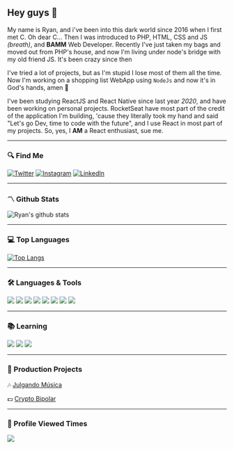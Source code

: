 ## Hey guys 👋

My name is Ryan, and i've been into this dark world since 2016 when I first met C. Oh dear C...
Then I was introduced to PHP, HTML, CSS and JS _(breath)_, and **BAMM** Web Developer.
Recently I've just taken my bags and moved out from PHP's house, and now I'm living under node's bridge with my old friend JS. It's been crazy since then

I've tried a lot of projects, but as I'm stupid I lose most of them all the time. Now I'm working on a shopping list WebApp using `NodeJs` and now it's in God's hands, amen 🙏

I've been studying ReactJS and React Native since last year _2020_, and have been working on personal projects. RocketSeat have most part of the credit of the application I'm building, 'cause they literally took my hand and said "Let's go Dev, time to code with the future", and I use React in most part of my projects. So, yes, I **AM** a React enthusiast, sue me.

---
### 🔍 Find Me

[![Twitter](https://img.shields.io/badge/Twitter-_-informational?style=for-the-badge&logo=twitter&logoWidth=45&labelColor=1DA1F2&logoColor=white&color=1DA1F2)](https://twitter.com/ryanfmattos)
[![Instagram](https://img.shields.io/badge/Instagram-_-informational?style=for-the-badge&logo=instagram&logoWidth=45&labelColor=E1306C&logoColor=white&color=E1306C)](https://www.instagram.com/ryan.fmattos/)
[![LinkedIn](https://img.shields.io/badge/linkedin-_-informational?style=for-the-badge&logo=linkedin&logoWidth=45&labelColor=0072b1&logoColor=white&color=0072b1)](https://www.linkedin.com/in/ryan-mattos/)

---

### 〽️ Github Stats

![Ryan's github stats](https://github-readme-stats.vercel.app/api?username=ryanmattos&theme=blueberry&show_icons=true&hide_title=true)

---

### 💻 Top Languages
[![Top Langs](https://github-readme-stats.vercel.app/api/top-langs/?username=ryanmattos&layout=compact&theme=blueberry&hide_title=true)](https://github.com/ryanmattos/github-readme-stats)

---

### 🛠 Languages & Tools
![](https://img.shields.io/badge/Code_Editor-VS_Code-informational?style=for-the-badge&logo=visual-studio-code&labelColor=242938&logoColor=white&color=24a87c)
![](https://img.shields.io/badge/Platform-Node.js-informational?style=for-the-badge&logo=node.js&labelColor=242938&logoColor=white&color=24a87c)
![](https://img.shields.io/badge/Framework-React-informational?style=for-the-badge&logo=react&labelColor=242938&logoColor=white&color=24a87c)
![](https://img.shields.io/badge/Framework-React_Native-informational?style=for-the-badge&logo=react&labelColor=242938&logoColor=white&color=24a87c)
![](https://img.shields.io/badge/Language-PHP-informational?style=for-the-badge&logo=php&labelColor=242938&logoColor=white&color=24a87c)
![](https://img.shields.io/badge/Language-JavaScript-informational?style=for-the-badge&logo=javascript&labelColor=242938&logoColor=white&color=24a87c)
![](https://img.shields.io/badge/Language-Python-informational?style=for-the-badge&logo=python&labelColor=242938&logoColor=white&color=24a87c)
![](https://img.shields.io/badge/Language-C-informational?style=for-the-badge&logo=c&labelColor=242938&logoColor=white&color=24a87c)

---

### 📚 Learning
![](https://img.shields.io/badge/API_Rest-Java-informational?style=for-the-badge&logo=java&labelColor=242938&logoColor=white&color=24a87c)
![](https://img.shields.io/badge/Framework-Angular-informational?style=for-the-badge&logo=angular&labelColor=242938&logoColor=white&color=24a87c)
![](https://img.shields.io/badge/Framework-Bootstrap-informational?style=for-the-badge&logo=bootstrap&labelColor=242938&logoColor=white&color=24a87c)

---

### 🔧 Production Projects
🎶 [Julgando Música](https://julgando-musica.vercel.app/ "Julgando Música App")

💵 [Crypto Bipolar](https://twitter.com/cryptobipolar_)

---

### 🔮 Profile Viewed Times
![](https://komarev.com/ghpvc/?username=ryanmattos&style=flat-square&color=24a87c&label=Views)
